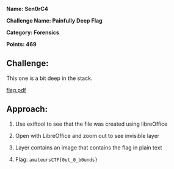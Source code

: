 **Name: Sen0rC4**

**Challenge Name: Painfully Deep Flag**

**Category: Forensics**

**Points: 469**



## Challenge:

This one is a bit deep in the stack.

[flag.pdf](files/flag.pdf)

## Approach:

1. Use exiftool to see that the file was created using libreOffice

2. Open with LibreOffice and zoom out to see invisible layer 

3. Layer contains an image that contains the flag in plain text

4. Flag: `amateursCTF{0ut_0_b0unds}`









